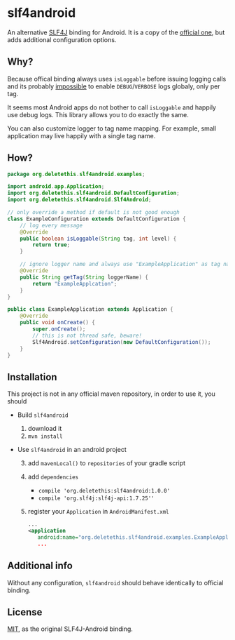 # slf4android

[SLF4J]: https://www.slf4j.org/
[isLoggable]: https://developer.android.com/reference/android/util/Log.html#isLoggable(java.lang.String,%20int)
[sandroid]: https://www.slf4j.org/android/

An alternative [SLF4J] binding for Android. It is a copy of the [official one][sandroid], but adds additional configuration options.

## Why?

Because offical binding always uses `isLoggable` before issuing logging calls and its probably [impossible][isLoggable] to enable `DEBUG`/`VERBOSE` logs globaly,
only per tag.

It seems most Android apps do not bother to call `isLoggable` and happily use debug logs. This library allows you to do exactly the same.

You can also customize logger to tag name mapping. For example, small application may live happily with a single tag name.

## How?

```java
package org.deletethis.slf4android.examples;

import android.app.Application;
import org.deletethis.slf4android.DefaultConfiguration;
import org.deletethis.slf4android.Slf4Android;

// only override a method if default is not good enough
class ExampleConfiguration extends DefaultConfiguration {
    // log every message
    @Override
    public boolean isLoggable(String tag, int level) {
        return true;
    }

    // ignore logger name and always use "ExampleApplication" as tag name
    @Override
    public String getTag(String loggerName) {
        return "ExampleApplcation";
    }
}

public class ExampleApplication extends Application {
    @Override
    public void onCreate() {
        super.onCreate();
        // this is not thread safe, beware!
        Slf4Android.setConfiguration(new DefaultConfiguration());
    }
}
```

## Installation

This project is not in any official maven repository, in order to use it, you should

* Build `slf4android`

  1) download it
  2) `mvn install`

* Use `slf4android` in an android project

  3) add `mavenLocal()` to `repositories` of your gradle script
  4) add `dependencies`

     * `compile 'org.deletethis:slf4android:1.0.0'`
     * `compile 'org.slf4j:slf4j-api:1.7.25''`

  5) register your `Application` in `AndroidManifest.xml`

     ```xml
     ...
     <application
        android:name="org.deletethis.slf4android.examples.ExampleApplication"
        ...
     ```


## Additional info

Without any configuration, `slf4android` should behave identically to official binding.

## License

[MIT](https://opensource.org/licenses/MIT), as the original SLF4J-Android binding.
